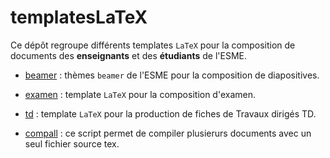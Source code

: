 # templatesLaTeX

Ce dépôt regroupe différents templates `LaTeX` pour la composition de documents des **enseignants** et
des **étudiants** de l'ESME. 

* [beamer](beamer/README.md) : thèmes `beamer` de l'ESME pour la composition de diapositives.
* [examen](examen/README.md) : template  `LaTeX` pour la composition d'examen.
* [td](td/README.md) : template `LaTeX` pour la production de fiches de Travaux dirigés TD.

* [compall](compall/README.md) : ce script permet de compiler plusierurs documents avec un seul fichier source tex.

